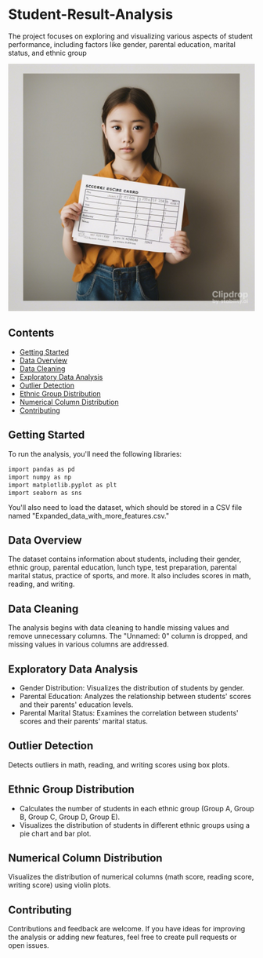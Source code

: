 # Student-Result-Analysis
The project focuses on exploring and visualizing various aspects of student performance, including factors like gender, parental education, marital status, and ethnic group

![Score Card](score_card.jpg)

## Contents

- [Getting Started](#getting-started)
- [Data Overview](#data-overview)
- [Data Cleaning](#data-cleaning)
- [Exploratory Data Analysis](#exploratory-data-analysis)
- [Outlier Detection](#outlier-detection)
- [Ethnic Group Distribution](#ethnic-group-distribution)
- [Numerical Column Distribution](#numerical-column-distribution)
- [Contributing](#contributing)

## Getting Started

To run the analysis, you'll need the following libraries:

```
import pandas as pd
import numpy as np
import matplotlib.pyplot as plt
import seaborn as sns
```

You'll also need to load the dataset, which should be stored in a CSV file named "Expanded_data_with_more_features.csv."

## Data Overview

The dataset contains information about students, including their gender, ethnic group, parental education, lunch type, test preparation, parental marital status, practice of sports, and more. It also includes scores in math, reading, and writing.

## Data Cleaning

The analysis begins with data cleaning to handle missing values and remove unnecessary columns. The "Unnamed: 0" column is dropped, and missing values in various columns are addressed.

## Exploratory Data Analysis

- Gender Distribution: Visualizes the distribution of students by gender.
- Parental Education: Analyzes the relationship between students' scores and their parents' education levels.
- Parental Marital Status: Examines the correlation between students' scores and their parents' marital status.

## Outlier Detection

Detects outliers in math, reading, and writing scores using box plots.

## Ethnic Group Distribution

- Calculates the number of students in each ethnic group (Group A, Group B, Group C, Group D, Group E).
- Visualizes the distribution of students in different ethnic groups using a pie chart and bar plot.

## Numerical Column Distribution

Visualizes the distribution of numerical columns (math score, reading score, writing score) using violin plots.

## Contributing

Contributions and feedback are welcome. If you have ideas for improving the analysis or adding new features, feel free to create pull requests or open issues.

